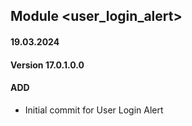 ## Module <user_login_alert>

#### 19.03.2024
#### Version 17.0.1.0.0
#### ADD

- Initial commit for User Login Alert

